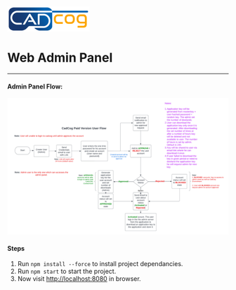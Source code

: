 ![logo.webp](logo.webp "Business meetings and collaboration in VR")

# Web Admin Panel

---

#### Admin Panel Flow:

![CADCog Web Admin Panel Flow][webadminpanelflow.png]

[webadminpanelflow.png]: webadminpanelflow.png "CADCog Web Admin Panel Flow"

#### Steps

1. Run `npm install --force` to install project dependancies.
2. Run `npm start` to start the project.
3. Now visit [http://localhost:8080](http://localhost:8080) in browser.
